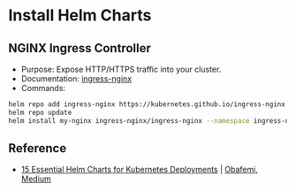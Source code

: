 # Install Helm Charts



## NGINX Ingress Controller

- Purpose: Expose HTTP/HTTPS traffic into your cluster.
- Documentation: [ingress-nginx](https://github.com/kubernetes/ingress-nginx)
- Commands:

```bash
helm repo add ingress-nginx https://kubernetes.github.io/ingress-nginx
helm repo update
helm install my-nginx ingress-nginx/ingress-nginx --namespace ingress-nginx --create-namespace
```



## Reference
- [15 Essential Helm Charts for Kubernetes Deployments](https://medium.com/@obaff/15-essential-helm-charts-for-kubernetes-deployments-89dbd4882a09) | [Obafemi](https://medium.com/@obaff/), [Medium](https://medium.com/@obaff/)
